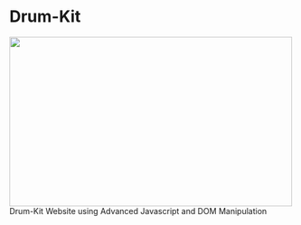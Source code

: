 # Drum-Kit
<image src="https://github.com/AkankshaGaonkar/Drum-Kit/blob/main/Screenshot.png" height="300px" width="500px">
Drum-Kit Website using Advanced Javascript and DOM Manipulation
